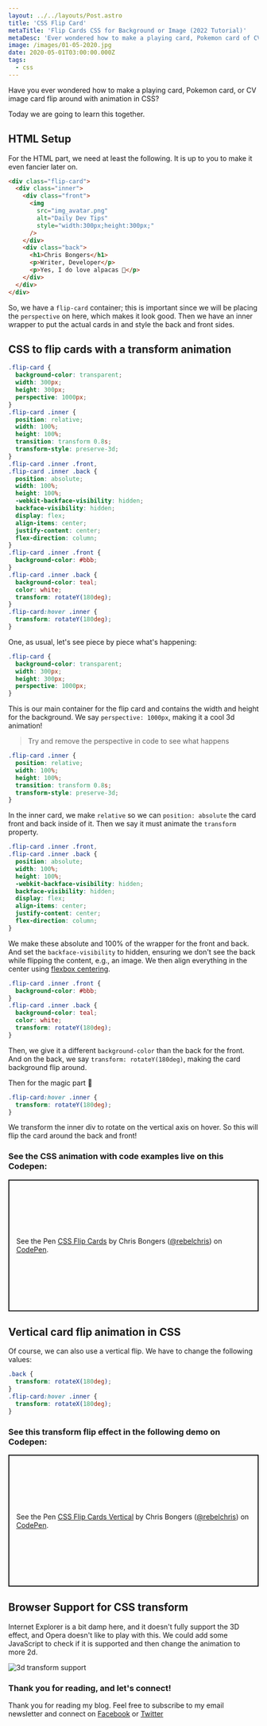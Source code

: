 ```yaml
---
layout: ../../layouts/Post.astro
title: 'CSS Flip Card'
metaTitle: 'Flip Cards CSS for Background or Image (2022 Tutorial)'
metaDesc: 'Ever wondered how to make a playing card, Pokemon card of CV Card flip around in CSS?'
image: /images/01-05-2020.jpg
date: 2020-05-01T03:00:00.000Z
tags:
  - css
---
```


Have you ever wondered how to make a playing card, Pokemon card, or CV image card flip around with animation in CSS?

Today we are going to learn this together.

## HTML Setup

For the HTML part, we need at least the following. It is up to you to make it even fancier later on.

```html
<div class="flip-card">
  <div class="inner">
    <div class="front">
      <img
        src="img_avatar.png"
        alt="Daily Dev Tips"
        style="width:300px;height:300px;"
      />
    </div>
    <div class="back">
      <h1>Chris Bongers</h1>
      <p>Writer, Developer</p>
      <p>Yes, I do love alpacas 🦙</p>
    </div>
  </div>
</div>
```

So, we have a `flip-card` container; this is important since we will be placing the `perspective` on here, which makes it look good.
Then we have an inner wrapper to put the actual cards in and style the back and front sides.

## CSS to flip cards with a transform animation

```css
.flip-card {
  background-color: transparent;
  width: 300px;
  height: 300px;
  perspective: 1000px;
}
.flip-card .inner {
  position: relative;
  width: 100%;
  height: 100%;
  transition: transform 0.8s;
  transform-style: preserve-3d;
}
.flip-card .inner .front,
.flip-card .inner .back {
  position: absolute;
  width: 100%;
  height: 100%;
  -webkit-backface-visibility: hidden;
  backface-visibility: hidden;
  display: flex;
  align-items: center;
  justify-content: center;
  flex-direction: column;
}
.flip-card .inner .front {
  background-color: #bbb;
}
.flip-card .inner .back {
  background-color: teal;
  color: white;
  transform: rotateY(180deg);
}
.flip-card:hover .inner {
  transform: rotateY(180deg);
}
```

One, as usual, let's see piece by piece what's happening:

```css
.flip-card {
  background-color: transparent;
  width: 300px;
  height: 300px;
  perspective: 1000px;
}
```

This is our main container for the flip card and contains the width and height for the background.
We say `perspective: 1000px`, making it a cool 3d animation!

> Try and remove the perspective in code to see what happens

```css
.flip-card .inner {
  position: relative;
  width: 100%;
  height: 100%;
  transition: transform 0.8s;
  transform-style: preserve-3d;
}
```

In the inner card, we make `relative` so we can `position: absolute` the card front and back inside of it.
Then we say it must animate the `transform` property.

```css
.flip-card .inner .front,
.flip-card .inner .back {
  position: absolute;
  width: 100%;
  height: 100%;
  -webkit-backface-visibility: hidden;
  backface-visibility: hidden;
  display: flex;
  align-items: center;
  justify-content: center;
  flex-direction: column;
}
```

We make these absolute and 100% of the wrapper for the front and back.
And set the `backface-visibility` to hidden, ensuring we don't see the back while flipping the content, e.g., an image.
We then align everything in the center using [flexbox centering](https://daily-dev-tips.com/posts/css-flexbox-most-easy-center-vertical-and-horizontal/).

```css
.flip-card .inner .front {
  background-color: #bbb;
}
.flip-card .inner .back {
  background-color: teal;
  color: white;
  transform: rotateY(180deg);
}
```

Then, we give it a different `background-color` than the back for the front.
And on the back, we say `transform: rotateY(180deg)`, making the card background flip around.

Then for the magic part 🎩

```css
.flip-card:hover .inner {
  transform: rotateY(180deg);
}
```

We transform the inner div to rotate on the vertical axis on hover. So this will flip the card around the back and front!

### See the CSS animation with code examples live on this Codepen:

<p class="codepen" data-height="265" data-theme-id="dark" data-default-tab="css,result" data-user="rebelchris" data-slug-hash="BaodNvN" style="height: 265px; box-sizing: border-box; display: flex; align-items: center; justify-content: center; border: 2px solid; margin: 1em 0; padding: 1em;" data-pen-title="CSS Flip Cards">
  <span>See the Pen <a href="https://codepen.io/rebelchris/pen/BaodNvN">
  CSS Flip Cards</a> by Chris Bongers (<a href="https://codepen.io/rebelchris">@rebelchris</a>)
  on <a href="https://codepen.io">CodePen</a>.</span>
</p>
<script async src="https://static.codepen.io/assets/embed/ei.js"></script>

## Vertical card flip animation in CSS

Of course, we can also use a vertical flip. We have to change the following values:

```css
.back {
  transform: rotateX(180deg);
}
.flip-card:hover .inner {
  transform: rotateX(180deg);
}
```

### See this transform flip effect in the following demo on Codepen:

<p class="codepen" data-height="265" data-theme-id="dark" data-default-tab="css,result" data-user="rebelchris" data-slug-hash="GRpvpmo" style="height: 265px; box-sizing: border-box; display: flex; align-items: center; justify-content: center; border: 2px solid; margin: 1em 0; padding: 1em;" data-pen-title="CSS Flip Cards Vertical">
  <span>See the Pen <a href="https://codepen.io/rebelchris/pen/GRpvpmo">
  CSS Flip Cards Vertical</a> by Chris Bongers (<a href="https://codepen.io/rebelchris">@rebelchris</a>)
  on <a href="https://codepen.io">CodePen</a>.</span>
</p>
<script async src="https://static.codepen.io/assets/embed/ei.js"></script>

## Browser Support for CSS transform

Internet Explorer is a bit damp here, and it doesn't fully support the 3D effect, and Opera doesn't like to play with this.
We could add some JavaScript to check if it is supported and then change the animation to more 2d.

![3d transform support](https://caniuse.bitsofco.de/image/transforms3d.png)

### Thank you for reading, and let's connect!

Thank you for reading my blog. Feel free to subscribe to my email newsletter and connect on [Facebook](https://www.facebook.com/DailyDevTipsBlog) or [Twitter](https://twitter.com/DailyDevTips1)
